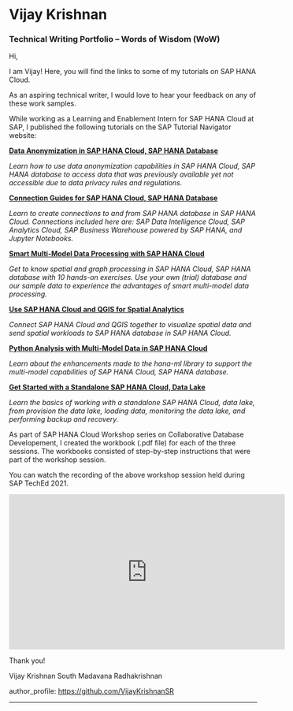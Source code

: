 # Vijay Krishnan 
### Technical Writing Portfolio – Words of Wisdom (WoW)

Hi,

I am Vijay! Here, you will find the links to some of my tutorials on SAP HANA Cloud.

As an aspiring technical writer, I would love to hear your feedback on any of these work samples.

While working as a Learning and Enablement Intern for SAP HANA Cloud at SAP, I published the following tutorials 
on the SAP Tutorial Navigator website:

[**Data Anonymization in SAP HANA Cloud, SAP HANA Database**](https://developers.sap.com/group.hana-cloud-database-data-anonymization.html)

*Learn how to use data anonymization capabilities in SAP HANA Cloud, SAP HANA database to access data that was previously available yet not accessible due to data privacy rules and regulations.*

[**Connection Guides for SAP HANA Cloud, SAP HANA Database**](https://developers.sap.com/group.hana-cloud-database-connection-guides.html)

*Learn to create connections to and from SAP HANA database in SAP HANA Cloud. Connections included here are: SAP Data Intelligence Cloud, SAP Analytics Cloud, SAP Business Warehouse powered by SAP HANA, and Jupyter Notebooks.*

[**Smart Multi-Model Data Processing with SAP HANA Cloud**](https://developers.sap.com/group.hana-cloud-smart-multi-model-data.html)

*Get to know spatial and graph processing in SAP HANA Cloud, SAP HANA database with 10 hands-on exercises. Use your own (trial) database and our sample data to experience the advantages of smart multi-model data processing.*

[**Use SAP HANA Cloud and QGIS for Spatial Analytics**](https://developers.sap.com/group.hana-cloud-qgis-spatial.html)

*Connect SAP HANA Cloud and QGIS together to visualize spatial data and send spatial workloads to SAP HANA database in SAP HANA Cloud.*

[**Python Analysis with Multi-Model Data in SAP HANA Cloud**](https://developers.sap.com/group.hana-cloud-database-python-multi-model.html)

*Learn about the enhancements made to the hana-ml library to support the multi-model capabilities of SAP HANA Cloud, SAP HANA database.*

[**Get Started with a Standalone SAP HANA Cloud, Data Lake**](https://developers.sap.com/mission.hana-cloud-data-lake-get-started.html)

*Learn the basics of working with a standalone SAP HANA Cloud, data lake, from provision the data lake, loading data, monitoring the data lake, and performing backup and recovery.*

As part of SAP HANA Cloud Workshop series on Collaborative Database Developement, I created the workbook (.pdf file) for each of the three sessions. The workbooks consisted of step-by-step instructions that were part of the workshop session.

You can watch the recording of the above workshop session held during SAP TechEd 2021.  
<iframe width="560" height="315" src="https://www.youtube.com/embed/kRxZ2exSal4" frameborder="0" allowfullscreen></iframe>


Thank you!

Vijay Krishnan South Madavana Radhakrishnan

author_profile: https://github.com/VijayKrishnanSR

***
